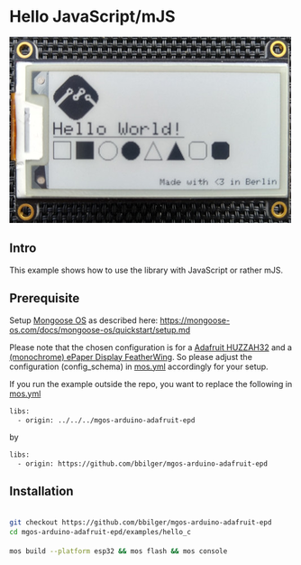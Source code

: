 # Hello JavaScript/mJS

![](../../alien/assets/example.jpg)

## Intro

This example shows how to use the library with JavaScript or rather mJS.

## Prerequisite

Setup [Mongoose OS](https://mongoose-os.com) as described here: https://mongoose-os.com/docs/mongoose-os/quickstart/setup.md

Please note that the chosen configuration is for a [Adafruit HUZZAH32](https://www.adafruit.com/product/3405) and a [(monochrome) ePaper Display FeatherWing](https://www.adafruit.com/product/4195). So please adjust the configuration (config_schema) in [mos.yml](mos.yml) accordingly for your setup.

If you run the example outside the repo, you want to replace the following in [mos.yml](mos.yml)
```
libs:
  - origin: ../../../mgos-arduino-adafruit-epd
```
by
```
libs:
  - origin: https://github.com/bbilger/mgos-arduino-adafruit-epd
```

## Installation

```bash

git checkout https://github.com/bbilger/mgos-arduino-adafruit-epd
cd mgos-arduino-adafruit-epd/examples/hello_c

mos build --platform esp32 && mos flash && mos console

```
